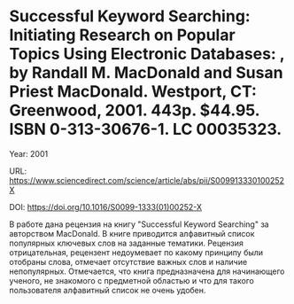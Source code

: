 # Successful Keyword Searching: Initiating Research on Popular Topics Using Electronic Databases: , by Randall M. MacDonald and Susan Priest MacDonald. Westport, CT: Greenwood, 2001. 443p. $44.95. ISBN 0-313-30676-1. LC 00035323.

Year: 2001

URL: https://www.sciencedirect.com/science/article/abs/pii/S009913330100252X

DOI: https://doi.org/10.1016/S0099-1333(01)00252-X

В работе дана рецензия на книгу "Successful Keyword Searching" за авторством MacDonald. В книге приводится алфавитный список популярных ключевых слов на заданные тематики. Рецензия отрицательная, рецензент недоумевает по какому принципу были отобраны слова, отмечает отсутствие важных слов и наличие непопулярных. Отмечается, что книга предназначена для начинающего ученого, не знакомого с предметной областью и что для такого пользователя алфавитный список не очень удобен. 